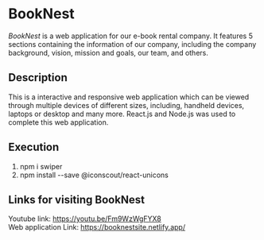 # BookNest
*BookNest* is a web application for our e-book rental company. It features 5 sections containing the information of our company, including the company background, vision, mission and goals, our team, and others.

## Description
This is a interactive and responsive web application which can be viewed through multiple devices of different sizes, including, handheld devices, laptops or desktop and many more. React.js and Node.js was used to complete this web application.

## Execution
1. npm i swiper
2. npm install --save @iconscout/react-unicons

## Links for visiting BookNest
Youtube link: <https://youtu.be/Fm9WzWgFYX8></br>
Web application Link: <https://booknestsite.netlify.app/>
